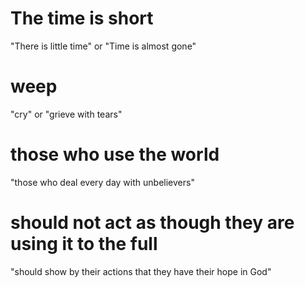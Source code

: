 # The time is short

"There is little time" or "Time is almost gone"

# weep

"cry" or "grieve with tears"

# those who use the world

"those who deal every day with unbelievers"

# should not act as though they are using it to the full

"should show by their actions that they have their hope in God"